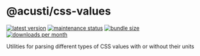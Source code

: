 # @acusti/css-values

[![latest version](https://img.shields.io/npm/v/@acusti/css-values?style=for-the-badge)](https://www.npmjs.com/package/@acusti/css-values)
[![maintenance status](https://img.shields.io/npms-io/maintenance-score/@acusti/css-values?style=for-the-badge)](https://npms.io/search?q=%40acusti%2Fcss-values)
[![bundle size](https://img.shields.io/bundlephobia/minzip/@acusti/css-values?style=for-the-badge)](https://bundlephobia.com/package/@acusti/css-values)
[![downloads per month](https://img.shields.io/npm/dm/@acusti/css-values?style=for-the-badge)](https://www.npmjs.com/package/@acusti/css-values)

Utilities for parsing different types of CSS values with or without their
units

